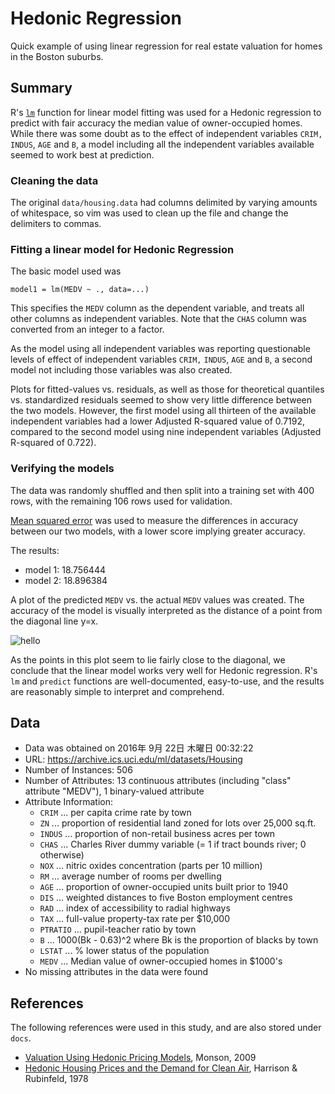 # Hedonic Regression
Quick example of using linear regression for real estate valuation for homes
in the Boston suburbs.


## Summary 

R's [`lm`](https://stat.ethz.ch/R-manual/R-devel/library/stats/html/lm.html)
function for linear model fitting was used for a Hedonic regression to predict
with fair accuracy the median value of owner-occupied homes. While there was
some doubt as to the effect of independent variables `CRIM,` `INDUS`, `AGE`
and `B`, a model including all the independent variables available seemed to
work best at prediction.

### Cleaning the data

The original `data/housing.data` had columns delimited by varying amounts of
whitespace, so vim was used to clean up the file and change the delimiters to
commas.

### Fitting a linear model for Hedonic Regression

The basic model used was

    model1 = lm(MEDV ~ ., data=...)

This specifies the `MEDV` column as the dependent variable, and treats all
other columns as independent variables. Note that the `CHAS` column was
converted from an integer to a factor.

As the model using all independent variables was reporting questionable
levels of effect of independent variables `CRIM,` `INDUS`, `AGE` and `B`,
a second model not including those variables was also created.

Plots for fitted-values vs. residuals, as well as those for theoretical
quantiles vs. standardized residuals seemed to show very little difference
between the two models. However, the first model using all thirteen of the
available independent variables had a lower Adjusted R-squared value of
0.7192, compared to the second model using nine independent variables
(Adjusted R-squared of 0.722).

### Verifying the models

The data was randomly shuffled and then split into a training set with
400 rows, with the remaining 106 rows used for validation.

[Mean squared error](https://en.wikipedia.org/wiki/Mean_squared_error)
was used to measure the differences in accuracy between our two models,
with a lower score implying greater accuracy.

The results:
* model 1: 18.756444 
* model 2: 18.896384 

A plot of the predicted `MEDV` vs. the actual `MEDV` values was created.
The accuracy of the model is visually interpreted as the distance of a 
point from the diagonal line y=x. 

![hello](hedonic/images/img05_model1_accuracy.png)

As the points in this plot seem to lie fairly close to the diagonal,
we conclude that the linear model works very well for Hedonic regression.
R's `lm` and `predict` functions are well-documented, easy-to-use,
and the results are reasonably simple to interpret and comprehend.


## Data

* Data was obtained on 2016年 9月 22日 木曜日 00:32:22
* URL: https://archive.ics.uci.edu/ml/datasets/Housing
* Number of Instances: 506
* Number of Attributes: 13 continuous attributes (including "class" attribute "MEDV"), 1 binary-valued attribute
* Attribute Information:
  * `CRIM` ... per capita crime rate by town
  * `ZN` ... proportion of residential land zoned for lots over 25,000 sq.ft.
  * `INDUS` ... proportion of non-retail business acres per town 
  * `CHAS` ... Charles River dummy variable (= 1 if tract bounds river; 0 otherwise)
  * `NOX` ... nitric oxides concentration (parts per 10 million) 
  * `RM` ... average number of rooms per dwelling
  * `AGE` ... proportion of owner-occupied units built prior to 1940
  * `DIS` ... weighted distances to five Boston employment centres 
  * `RAD` ... index of accessibility to radial highways
  * `TAX` ... full-value property-tax rate per $10,000 
  * `PTRATIO` ... pupil-teacher ratio by town 
  * `B` ... 1000(Bk - 0.63)^2 where Bk is the proportion of blacks by town
  * `LSTAT` ... % lower status of the population 
  * `MEDV` ... Median value of owner-occupied homes in $1000's 
* No missing attributes in the data were found 
  

## References
The following references were used in this study, and are also stored under `docs`.
* [Valuation Using Hedonic Pricing Models](http://scholarship.sha.cornell.edu/cgi/viewcontent.cgi?article=1058&context=crer), Monson, 2009
* [Hedonic Housing Prices and the Demand for Clean Air](http://www.colorado.edu/ibs/crs/workshops/R_1-11-2012/root/Harrison_1978.pdf), Harrison & Rubinfeld, 1978
